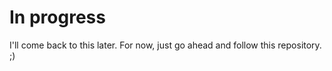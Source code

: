 In progress
===========

I'll come back to this later. For now, just go ahead and follow this repository. ;)
